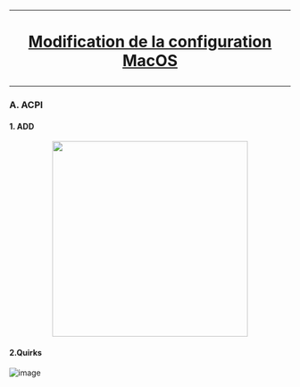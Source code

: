 --------------------------------------------------------------------------------------------------------------------------------------------------------------------------------
# <p align='center'> [Modification de la configuration MacOS](https://dortania.github.io/OpenCore-Install-Guide/AMD/zen.html#starting-point) </p>

--------------------------------------------------------------------------------------------------------------------------------------------------------------------------------

### A. ACPI
#### 1. ADD
<p align='center'> <img height="350" src=https://github.com/user-attachments/assets/a370413f-cb33-4d4b-894e-43f5527eb11a /> </p>

#### 2.Quirks
![image](https://github.com/user-attachments/assets/4ca52423-7432-478b-84cd-0398e7277a2d)


